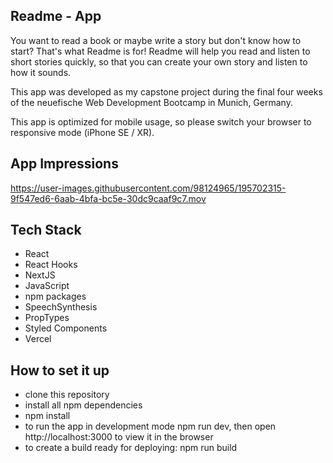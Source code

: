
## Readme - App

You want to read a book or maybe write a story but don't know how to start? That's what Readme is for! Readme will help you read and listen to short stories quickly, so that you can create your own story and listen to how it sounds.

This app was developed as my capstone project during the final four weeks of the neuefische Web Development Bootcamp in Munich, Germany.

This app is optimized for mobile usage, so please switch your browser to responsive mode (iPhone SE / XR).

## App Impressions


https://user-images.githubusercontent.com/98124965/195702315-9f547ed6-6aab-4bfa-bc5e-30dc9caaf9c7.mov


## Tech Stack

- React
- React Hooks
- NextJS
- JavaScript
- npm packages
- SpeechSynthesis
- PropTypes
- Styled Components
- Vercel

## How to set it up

- clone this repository
- install all npm dependencies
- npm install
- to run the app in development mode npm run dev, then open http://localhost:3000 to view it in the browser
- to create a build ready for deploying: npm run build
